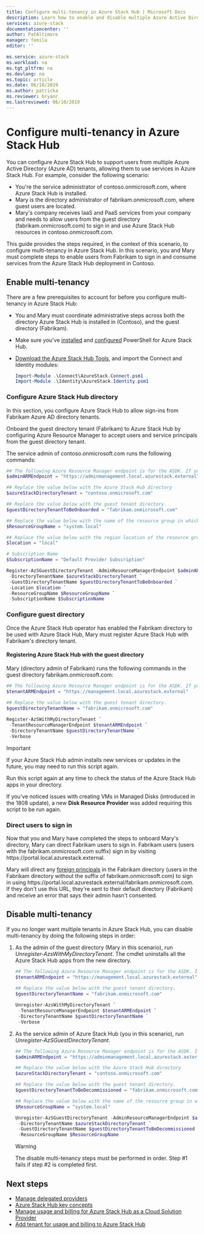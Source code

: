 ```yaml
---
title: Configure multi-tenancy in Azure Stack Hub | Microsoft Docs
description: Learn how to enable and disable multiple Azure Active Directory tenants in Azure Stack Hub.
services: azure-stack
documentationcenter: ''
author: PatAltimore
manager: femila
editor: ''

ms.service: azure-stack
ms.workload: na
ms.tgt_pltfrm: na
ms.devlang: na
ms.topic: article
ms.date: 06/10/2019
ms.author: patricka
ms.reviewer: bryanr
ms.lastreviewed: 06/10/2019
---
```


# Configure multi-tenancy in Azure Stack Hub

You can configure Azure Stack Hub to support users from multiple Azure Active Directory (Azure AD) tenants, allowing them to use services in Azure Stack Hub. For example, consider the following scenario:

- You're the service administrator of contoso.onmicrosoft.com, where Azure Stack Hub is installed.
- Mary is the directory administrator of fabrikam.onmicrosoft.com, where guest users are located.
- Mary's company receives IaaS and PaaS services from your company and needs to allow users from the guest directory (fabrikam.onmicrosoft.com) to sign in and use Azure Stack Hub resources in contoso.onmicrosoft.com.

This guide provides the steps required, in the context of this scenario, to configure multi-tenancy in Azure Stack Hub. In this scenario, you and Mary must complete steps to enable users from Fabrikam to sign in and consume services from the Azure Stack Hub deployment in Contoso.

## Enable multi-tenancy

There are a few prerequisites to account for before you configure multi-tenancy in Azure Stack Hub:
  
 - You and Mary must coordinate administrative steps across both the directory Azure Stack Hub is installed in (Contoso), and the guest directory (Fabrikam).
 - Make sure you've [installed](azure-stack-powershell-install.md) and [configured](azure-stack-powershell-configure-admin.md) PowerShell for Azure Stack Hub.
 - [Download the Azure Stack Hub Tools](azure-stack-powershell-download.md), and import the Connect and Identity modules:

    ```powershell
    Import-Module .\Connect\AzureStack.Connect.psm1
    Import-Module .\Identity\AzureStack.Identity.psm1
    ```

### Configure Azure Stack Hub directory

In this section, you configure Azure Stack Hub to allow sign-ins from Fabrikam Azure AD directory tenants.

Onboard the guest directory tenant (Fabrikam) to Azure Stack Hub by configuring Azure Resource Manager to accept users and service principals from the guest directory tenant.

The service admin of contoso.onmicrosoft.com runs the following commands:

```powershell  
## The following Azure Resource Manager endpoint is for the ASDK. If you're in a multinode environment, contact your operator or service provider to get the endpoint.
$adminARMEndpoint = "https://adminmanagement.local.azurestack.external"

## Replace the value below with the Azure Stack Hub directory
$azureStackDirectoryTenant = "contoso.onmicrosoft.com"

## Replace the value below with the guest tenant directory. 
$guestDirectoryTenantToBeOnboarded = "fabrikam.onmicrosoft.com"

## Replace the value below with the name of the resource group in which the directory tenant registration resource should be created (resource group must already exist).
$ResourceGroupName = "system.local"

## Replace the value below with the region location of the resource group.
$location = "local"

# Subscription Name
$SubscriptionName = "Default Provider Subscription"

Register-AzSGuestDirectoryTenant -AdminResourceManagerEndpoint $adminARMEndpoint `
 -DirectoryTenantName $azureStackDirectoryTenant `
 -GuestDirectoryTenantName $guestDirectoryTenantToBeOnboarded `
 -Location $location `
 -ResourceGroupName $ResourceGroupName `
 -SubscriptionName $SubscriptionName
```

### Configure guest directory

Once the Azure Stack Hub operator has enabled the Fabrikam directory to be used with Azure Stack Hub, Mary must register Azure Stack Hub with Fabrikam's directory tenant.

#### Registering Azure Stack Hub with the guest directory

Mary (directory admin of Fabrikam) runs the following commands in the guest directory fabrikam.onmicrosoft.com:

```powershell
## The following Azure Resource Manager endpoint is for the ASDK. If you're in a multinode environment, contact your operator or service provider to get the endpoint.
$tenantARMEndpoint = "https://management.local.azurestack.external"
    
## Replace the value below with the guest tenant directory.
$guestDirectoryTenantName = "fabrikam.onmicrosoft.com"

Register-AzSWithMyDirectoryTenant `
 -TenantResourceManagerEndpoint $tenantARMEndpoint `
 -DirectoryTenantName $guestDirectoryTenantName `
 -Verbose
```

> [!IMPORTANT]
> If your Azure Stack Hub admin installs new services or updates in the future, you may need to run this script again.
>
> Run this script again at any time to check the status of the Azure Stack Hub apps in your directory.
>
> If you've noticed issues with creating VMs in Managed Disks (introduced in the 1808 update), a new **Disk Resource Provider** was added requiring this script to be run again.

### Direct users to sign in

Now that you and Mary have completed the steps to onboard Mary's directory, Mary can direct Fabrikam users to sign in. Fabrikam users (users with the fabrikam.onmicrosoft.com suffix) sign in by visiting https\://portal.local.azurestack.external.

Mary will direct any [foreign principals](/azure/role-based-access-control/rbac-and-directory-admin-roles) in the Fabrikam directory (users in the Fabrikam directory without the suffix of fabrikam.onmicrosoft.com) to sign in using https\://portal.local.azurestack.external/fabrikam.onmicrosoft.com. If they don't use this URL, they're sent to their default directory (Fabrikam) and receive an error that says their admin hasn't consented.

## Disable multi-tenancy

If you no longer want multiple tenants in Azure Stack Hub, you can disable multi-tenancy by doing the following steps in order:

1. As the admin of the guest directory (Mary in this scenario), run *Unregister-AzsWithMyDirectoryTenant*. The cmdlet uninstalls all the Azure Stack Hub apps from the new directory.

    ``` PowerShell
    ## The following Azure Resource Manager endpoint is for the ASDK. If you're in a multinode environment, contact your operator or service provider to get the endpoint.
    $tenantARMEndpoint = "https://management.local.azurestack.external"
        
    ## Replace the value below with the guest tenant directory.
    $guestDirectoryTenantName = "fabrikam.onmicrosoft.com"
    
    Unregister-AzsWithMyDirectoryTenant `
     -TenantResourceManagerEndpoint $tenantARMEndpoint `
     -DirectoryTenantName $guestDirectoryTenantName `
     -Verbose 
    ```

2. As the service admin of Azure Stack Hub (you in this scenario), run *Unregister-AzSGuestDirectoryTenant*.

    ``` PowerShell
    ## The following Azure Resource Manager endpoint is for the ASDK. If you're in a multinode environment, contact your operator or service provider to get the endpoint.
    $adminARMEndpoint = "https://adminmanagement.local.azurestack.external"
    
    ## Replace the value below with the Azure Stack Hub directory
    $azureStackDirectoryTenant = "contoso.onmicrosoft.com"
    
    ## Replace the value below with the guest tenant directory. 
    $guestDirectoryTenantToBeDecommissioned = "fabrikam.onmicrosoft.com"
    
    ## Replace the value below with the name of the resource group in which the directory tenant registration resource should be created (resource group must already exist).
    $ResourceGroupName = "system.local"
    
    Unregister-AzSGuestDirectoryTenant -AdminResourceManagerEndpoint $adminARMEndpoint `
     -DirectoryTenantName $azureStackDirectoryTenant `
     -GuestDirectoryTenantName $guestDirectoryTenantToBeDecommissioned `
     -ResourceGroupName $ResourceGroupName
    ```

    > [!WARNING]
    > The disable multi-tenancy steps must be performed in order. Step #1 fails if step #2 is completed first.

## Next steps

- [Manage delegated providers](azure-stack-delegated-provider.md)
- [Azure Stack Hub key concepts](azure-stack-overview.md)
- [Manage usage and billing for Azure Stack Hub as a Cloud Solution Provider](azure-stack-add-manage-billing-as-a-csp.md)
- [Add tenant for usage and billing to Azure Stack Hub](azure-stack-csp-howto-register-tenants.md)
